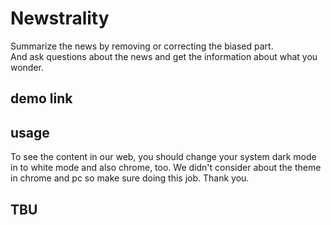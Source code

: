 # Newstrality
Summarize the news by removing or correcting the biased part.   
And ask questions about the news and get the information about what you wonder.
## demo link

## usage
To see the content in our web, you should change your system dark mode in to white mode and also chrome, too. We didn't consider about the theme in chrome and pc so make sure doing this job. Thank you.
## TBU
